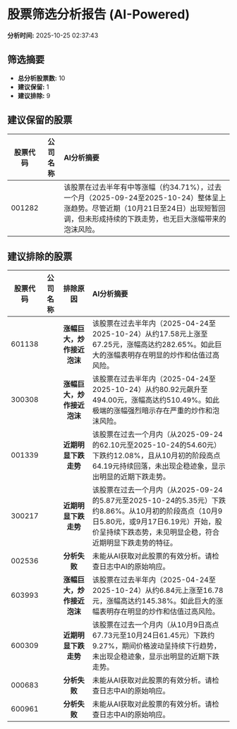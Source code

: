 # 股票筛选分析报告 (AI-Powered)

**分析时间:** 2025-10-25 02:37:43

## 筛选摘要

- **总分析股票数:** 10
- **建议保留:** 1
- **建议排除:** 9

## 建议保留的股票

| 股票代码 | 公司名称 | AI分析摘要 |
|:---:|:---:|:---|
| 001282 |  | 该股票在过去半年有中等涨幅（约34.71%），过去一个月（2025-09-24至2025-10-24）整体呈上涨趋势。尽管近期（10月21日至24日）出现短暂回调，但未形成持续的下跌走势，也无巨大涨幅带来的泡沫风险。 |

## 建议排除的股票

| 股票代码 | 公司名称 | 排除原因 | AI分析摘要 |
|:---:|:---:|:---:|:---|
| 601138 |  | **涨幅巨大，炒作接近泡沫** | 该股票在过去半年内（2025-04-24至2025-10-24）从约17.58元上涨至67.25元，涨幅高达约282.65%。如此巨大的涨幅表明存在明显的炒作和估值过高风险。 |
| 300308 |  | **涨幅巨大，炒作接近泡沫** | 该股票在过去半年内（2025-04-24至2025-10-24）从约80.92元飙升至494.00元，涨幅高达约510.49%。如此极端的涨幅强烈暗示存在严重的炒作和泡沫风险。 |
| 001339 |  | **近期明显下跌走势** | 该股票在过去一个月内（从2025-09-24的62.10元至2025-10-24的54.60元）下跌约12.08%，且从10月初的阶段高点64.19元持续回落，未出现企稳迹象，显示出明显的近期下跌走势。 |
| 300217 |  | **近期明显下跌走势** | 该股票在过去一个月内（从2025-09-24的5.87元至2025-10-24的5.35元）下跌约8.86%。从10月初的阶段高点（10月9日5.80元，或9月17日6.19元）开始，股价呈持续下跌态势，未见明显企稳，符合近期明显下跌走势的特征。 |
| 002536 |  | **分析失败** | 未能从AI获取对此股票的有效分析。请检查日志中AI的原始响应。 |
| 603993 |  | **涨幅巨大，炒作接近泡沫** | 该股票在过去半年内（2025-04-24至2025-10-24）从约6.84元上涨至16.78元，涨幅高达约145.38%。如此巨大的涨幅表明存在明显的炒作和估值过高风险。 |
| 600309 |  | **近期明显下跌走势** | 该股票在过去一个月内（从10月9日高点67.73元至10月24日61.45元）下跌约9.27%，期间价格波动呈持续下行趋势，未出现企稳迹象，显示出明显的近期下跌走势。 |
| 000683 |  | **分析失败** | 未能从AI获取对此股票的有效分析。请检查日志中AI的原始响应。 |
| 600961 |  | **分析失败** | 未能从AI获取对此股票的有效分析。请检查日志中AI的原始响应。 |
